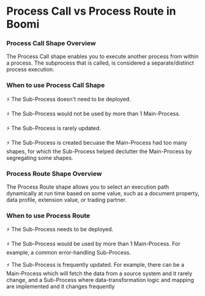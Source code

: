 # Process Call vs Process Route in Boomi

### Process Call Shape Overview
The Process Call shape enables you to execute another process from within a process. The subprocess that is called, is considered a separate/distinct process execution.

### When to use Process Call Shape
:zap: The Sub-Process doesn't need to be deployed.

:zap: The Sub-Process would not be used by more than 1 Main-Process.

:zap: The Sub-Process is rarely updated.

:zap: The Sub-Process is created becuase the Main-Process had too many shapes, for which the Sub-Process helped declutter the Main-Process by segregating some shapes.

### Process Route Shape Overview
The Process Route shape allows you to select an execution path dynamically at run time based on some value, such as a document property, data profile, extension value, or trading partner.

### When to use Process Route
:zap: The Sub-Process needs to be deployed.

:zap: The Sub-Process would be used by more than 1 Main-Process. For example, a common error-handling Sub-Process.

:zap: The Sub-Process is frequently updated. For example, there can be a Main-Process which will fetch the data from a source system and it rarely change, and a Sub-Process where data-transformation logic and mapping are implemented and it changes frequently 
